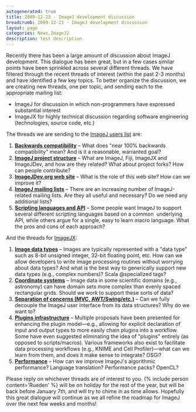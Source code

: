 ```yaml
---
autogenerated: true
title: 2009-12-23 - ImageJ development discussion
breadcrumb: 2009-12-23 - ImageJ development discussion
layout: page
categories: News,ImageJ2
description: test description
---
```


Recently there has been a large amount of discussion about ImageJ development. This dialogue has been great, but in a few cases similar points have been sprinkled across several different threads. We have filtered through the recent threads of interest (within the past 2-3 months) and have identified a few key topics. To better organize the discussion, we are creating new threads, one per topic, and sending each to the appropriate mailing list:

  - ImageJ for discussion in which non-programmers have expressed substantial interest
  - ImageJX for highly technical discussion regarding software engineering (technologies, source code, etc.)

The threads we are sending to the [ImageJ users list](http://rsb.info.nih.gov/ij/list.html) are:

1.  [**Backwards compatibility**](http://n2.nabble.com/Backwards-compatibility-td4211240.html) – What does "near 100% backwards compatibility" mean? And is it a reasonable, warranted goal?
2.  [**ImageJ project structure**](http://n2.nabble.com/ImageJ-project-structure-td4211244.html) – What are ImageJ, Fiji, ImageJX and ImageJDev, and how are they related? What about project forks? How can people contribute?
3.  [**ImageJDev.org web site**](http://n2.nabble.com/ImageJDev-org-web-site-td4211248.html) – What is the role of this web site? How can we improve it?
4.  [**ImageJ mailing lists**](http://n2.nabble.com/ImageJ-mailing-lists-td4211243.html) – There are an increasing number of ImageJ-related mailing lists. Are they all useful and necessary? Do we need any additional lists?
5.  [**Scripting languages and API**](http://n2.nabble.com/Scripting-languages-and-API-td4211245.html) – Some people want ImageJ to support several different scripting languages based on a common  underlying API, while others argue for a single, easy to learn macro language. What the pros and cons of each approach?

And the threads for [ImageJX](http://groups.google.com/group/imagejx):

1.  **[Image data types](http://groups.google.com/group/imagejx/browse_thread/thread/943e2cdf63396a5b)** – Images are typically represented with a "data type" such as 8-bit unsigned integer, 32-bit floating point, etc. How can we allow developers to write image processing routines without worrying about data types? And what is the best way to generically support new data types (e.g., complex numbers)? Scala @specialized tags?
2.  **[Coordinate systems](http://groups.google.com/group/imagejx/browse_thread/thread/ff269cce5e1458ae)** – Image data in some scientific domains (e.g., astronomy) can have domain sets more complex than evenly spaced rectangular grids. Should we work to support these sorts of data?
3.  **[Separation of concerns (MVC, AWT/Swing/etc.)](http://groups.google.com/group/imagejx/browse_thread/thread/833edc832b5246e0)** – Can we fully decouple the ImageJ user interface from its data structures? Why do we want to?
4.  **[Plugins infrastructure](http://groups.google.com/group/imagejx/browse_thread/thread/17781673f35dcff5)** – Multiple proposals have been presented for enhancing the plugin model—e.g., allowing for explicit declaration of input and output types to more easily chain plugins into a workflow. Some have even suggested eliminating the idea of "plugins" entirely (as opposed to scripts/macros). Various frameworks also exist to facilitate data processing workflows (e.g., KNIME and Cell Profiler)—what can we learn from them, and does it make sense to integrate? OSGi?
5.  **[Performance](http://groups.google.com/group/imagejx/browse_thread/thread/a31da8a22cce440e)** – How can we improve ImageJ's algorithmic performance? Language translation? Performance packs? OpenCL?

Please reply on whichever threads are of interest to you. {% include person content='Rueden' %} will be on holiday for the rest of the year, but will be back before January 7th, and will try to chime in as time allows. Hopefully this great dialogue will continue as we all refine the roadmap for ImageJ over the next few weeks and months\!

 
